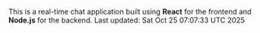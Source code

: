 This is a real-time chat application built using **React** for the frontend and **Node.js** for the backend.
Last updated: Sat Oct 25 07:07:33 UTC 2025
